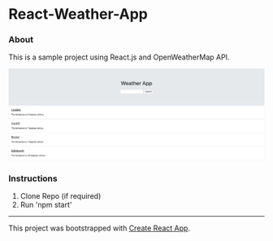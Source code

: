 # React-Weather-App

### About
This is a sample project using React.js and OpenWeatherMap API.

[![](./images/MainPage.png)](#)

### Instructions
1. Clone Repo (if required)
2. Run 'npm start'

---
This project was bootstrapped with [Create React App](https://github.com/facebook/create-react-app).



